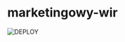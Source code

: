# marketingowy-wir

![DEPLOY](https://github.com/kwiat1990/marketingowy-wir/workflows/DEPLOY/badge.svg)
